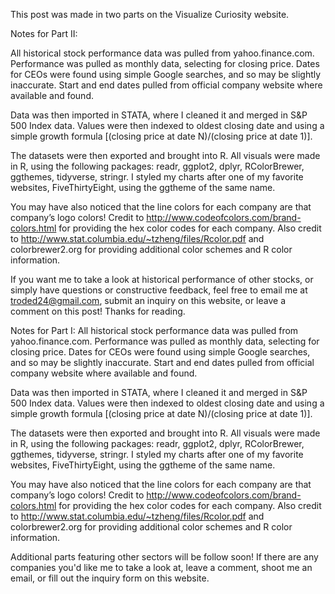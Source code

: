 This post was made in two parts on the Visualize Curiosity website.

Notes for Part II:

All historical stock performance data was pulled from yahoo.finance.com. Performance was pulled as monthly data, selecting for closing price. Dates for CEOs were found using simple Google searches, and so may be slightly inaccurate. Start and end dates pulled from official company website where available and found.

Data was then imported in STATA, where I cleaned it and merged in S&P 500 Index data. Values were then indexed to oldest closing date and using a simple growth formula [(closing price at date N)/(closing price at date 1)].

The datasets were then exported and brought into R. All visuals were made in R, using the following packages: readr, ggplot2, dplyr, RColorBrewer, ggthemes, tidyverse, stringr. I styled my charts after one of my favorite websites, FiveThirtyEight, using the ggtheme of the same name.

You may have also noticed that the line colors for each company are that company’s logo colors! Credit to http://www.codeofcolors.com/brand-colors.html for providing the hex color codes for each company. Also credit to http://www.stat.columbia.edu/~tzheng/files/Rcolor.pdf and colorbrewer2.org for providing additional color schemes and R color information.

If you want me to take a look at historical performance of other stocks, or simply have questions or constructive feedback, feel free to email me at troded24@gmail.com, submit an inquiry on this website, or leave a comment on this post! Thanks for reading.


Notes for Part I:
All historical stock performance data was pulled from yahoo.finance.com. Performance was pulled as monthly data, selecting for closing price. Dates for CEOs were found using simple Google searches, and so may be slightly inaccurate. Start and end dates pulled from official company website where available and found.

Data was then imported in STATA, where I cleaned it and merged in S&P 500 Index data. Values were then indexed to oldest closing date and using a simple growth formula [(closing price at date N)/(closing price at date 1)].

The datasets were then exported and brought into R. All visuals were made in R, using the following packages: readr, ggplot2, dplyr, RColorBrewer, ggthemes, tidyverse, stringr. I styled my charts after one of my favorite websites, FiveThirtyEight, using the ggtheme of the same name.

You may have also noticed that the line colors for each company are that company’s logo colors! Credit to http://www.codeofcolors.com/brand-colors.html for providing the hex color codes for each company. Also credit to http://www.stat.columbia.edu/~tzheng/files/Rcolor.pdf and colorbrewer2.org for providing additional color schemes and R color information.

Additional parts featuring other sectors will be follow soon! If there are any companies you'd like me to take a look at, leave a comment, shoot me an email, or fill out the inquiry form on this website.
